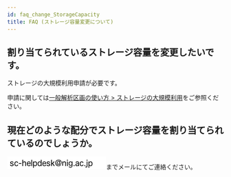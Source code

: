 ```yaml
---
id: faq_change_StorageCapacity
title: FAQ (ストレージ容量変更について)
---
```



## 割り当てられているストレージ容量を変更したいです。

ストレージの大規模利用申請が必要です。

申請に関しては[一般解析区画の使い方 > ストレージの大規模利用](/general_analysis_division/largescale_storage)をご参照ください。


## 現在どのような配分でストレージ容量を割り当てられているのでしょうか。

![](sc-helpdesk.png)までメールにてご連絡ください。

